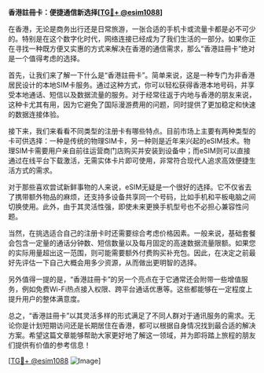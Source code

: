 **香港註冊卡：便捷通信新选择[[TG💪+ @esim1088](https://t.me/s/esim1088)]**

在香港，无论是商务出行还是日常旅游，一张合适的手机卡或流量卡都是必不可少的。特别是在这个数字化时代，网络连接已经成为了我们生活的一部分。如果你正在寻找一种既方便又实惠的方式来解决在香港的通信需求，那么“香港註冊卡”绝对是一个值得考虑的选择。

首先，让我们来了解一下什么是“香港註冊卡”。简单来说，这是一种专门为非香港居民设计的本地SIM卡服务。通过这种方式，你可以轻松获得香港本地号码，并享受本地通话、短信以及数据流量的服务。对于经常往返于内地与香港的朋友来说，这种卡尤其有用，因为它避免了国际漫游费用的问题，同时提供了更加稳定和快速的数据连接体验。

接下来，我们来看看不同类型的注册卡有哪些特点。目前市场上主要有两种类型的卡可供选择：一种是传统的物理SIM卡，另一种则是近年来兴起的eSIM技术。物理SIM卡需要用户亲自前往运营商门店购买并安装到设备中；而eSIM则可以直接通过在线平台下载激活，无需实体卡片即可使用，非常符合现代人追求高效便捷生活方式的需求。

对于那些喜欢尝试新鲜事物的人来说，eSIM无疑是一个很好的选择。它不仅省去了携带额外物品的麻烦，还支持多设备共享同一个号码，比如手机和平板电脑之间切换使用。此外，由于其灵活性强，即使未来更换手机型号也不必担心兼容性问题。

当然，在挑选适合自己的注册卡时还需要综合考虑价格因素。一般来说，基础套餐会包含一定量的通话分钟数、短信数量以及每月固定的高速数据流量限额。如果您的实际用量超出这一范围，则可能需要额外付费购买补充包。因此，在决定之前最好先评估一下自己大概会用多少资源，从而做出更明智的选择。

另外值得一提的是，“香港註冊卡”的另一个亮点在于它通常还会附带一些增值服务，例如免费Wi-Fi热点接入权限、跨平台通话优惠等。这些都能够在一定程度上提升用户的整体满意度。

总之，“香港註冊卡”以其灵活多样的形式满足了不同人群对于通讯服务的需求。无论你是计划短期访问还是长期居住在香港，都可以根据自身情况找到最合适的解决方案。希望这篇文章能够帮助大家更好地了解这一领域，并为即将踏上旅程的朋友们提供有价值的参考信息！

[[TG💪+ @esim1088](https://t.me/s/esim1088) ![Image](https://i.postimg.cc/4NQfJmqS/Snipaste-2025-05-13-00-14-12.png)]